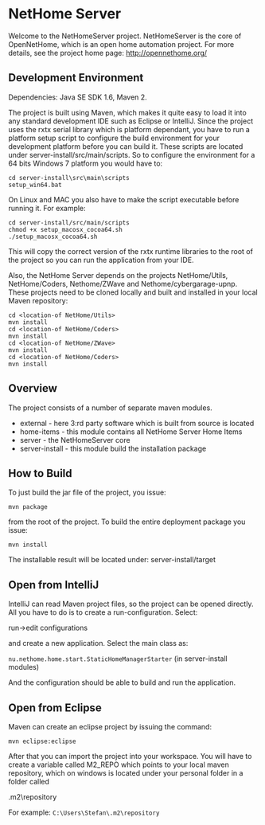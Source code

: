 NetHome Server
==============

Welcome to the NetHomeServer project. NetHomeServer is the core of OpenNetHome, 
which is an open home automation project. For more details, see the project home page:
http://opennethome.org/

Development Environment
-----------------------

Dependencies: Java SE SDK 1.6, Maven 2.

The project is built using Maven, which makes it quite easy to load it into any
standard development IDE such as Eclipse or IntelliJ. Since the project uses
the rxtx serial library which is platform
dependant, you have to run a platform setup script to configure the build
environment for your development platform before you can build it.
These scripts are located under server-install/src/main/scripts. So to configure the
environment for a 64 bits Windows 7 platform you would have to:

    cd server-install\src\main\scripts
    setup_win64.bat

On Linux and MAC you also have to make the script executable before running it.
For example:

    cd server-install/src/main/scripts
    chmod +x setup_macosx_cocoa64.sh
    ./setup_macosx_cocoa64.sh

This will copy the correct version of the rxtx runtime libraries to the
root of the project so you can run the application from your IDE.

Also, the NetHome Server depends on the projects NetHome/Utils, NetHome/Coders,
Nethome/ZWave and Nethome/cybergarage-upnp.
These projects need to be cloned locally and built and installed in your local 
Maven repository:

    cd <location-of NetHome/Utils>
    mvn install
    cd <location-of NetHome/Coders>
    mvn install
    cd <location-of NetHome/ZWave>
    mvn install
    cd <location-of NetHome/Coders>
    mvn install
    
Overview
--------
The project consists of a number of separate maven modules.

* external - here 3:rd party software which is built from source is located
* home-items - this module contains all NetHome Server Home Items
* server - the NetHomeServer core
* server-install - this module build the installation package

How to Build
------------

To just build the jar file of the project, you issue:

    mvn package

from the root of the project.
To build the entire deployment package you issue:

    mvn install

The installable result will be located under:
server-install/target

Open from IntelliJ
------------------

IntelliJ can read Maven project files, so the project can be opened directly.
All you have to do is to create a run-configuration. Select:

run->edit configurations

and create a new application. Select the main class as:

```nu.nethome.home.start.StaticHomeManagerStarter``` (in server-install modules)

And the configuration should be able to build and run the application.

Open from Eclipse
-----------------

Maven can create an eclipse project by issuing the command:

    mvn eclipse:eclipse

After that you can import the project into your workspace. You will have to
create a variable called M2_REPO which points to your local maven repository,
which on windows is located under your personal folder in a folder called

.m2\repository

For example: ```C:\Users\Stefan\.m2\repository```
